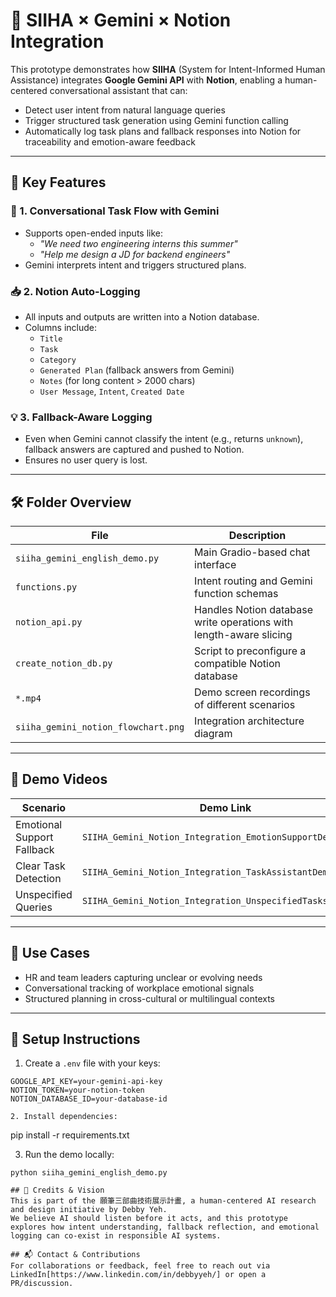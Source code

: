 # 🤖 SIIHA × Gemini × Notion Integration

This prototype demonstrates how **SIIHA** (System for Intent-Informed Human Assistance) integrates **Google Gemini API** with **Notion**, enabling a human-centered conversational assistant that can:

- Detect user intent from natural language queries
- Trigger structured task generation using Gemini function calling
- Automatically log task plans and fallback responses into Notion for traceability and emotion-aware feedback

---

## 🌟 Key Features

### 🧠 1. Conversational Task Flow with Gemini
- Supports open-ended inputs like:
  - _"We need two engineering interns this summer"_
  - _"Help me design a JD for backend engineers"_
- Gemini interprets intent and triggers structured plans.

### 📥 2. Notion Auto-Logging
- All inputs and outputs are written into a Notion database.
- Columns include:
  - `Title`
  - `Task`
  - `Category`
  - `Generated Plan` (fallback answers from Gemini)
  - `Notes` (for long content > 2000 chars)
  - `User Message`, `Intent`, `Created Date`

### 💡 3. Fallback-Aware Logging
- Even when Gemini cannot classify the intent (e.g., returns `unknown`), fallback answers are captured and pushed to Notion.
- Ensures no user query is lost.

---

## 🛠️ Folder Overview

| File | Description |
|------|-------------|
| `siiha_gemini_english_demo.py` | Main Gradio-based chat interface |
| `functions.py` | Intent routing and Gemini function schemas |
| `notion_api.py` | Handles Notion database write operations with length-aware slicing |
| `create_notion_db.py` | Script to preconfigure a compatible Notion database |
| `*.mp4` | Demo screen recordings of different scenarios |
| `siiha_gemini_notion_flowchart.png` | Integration architecture diagram |

---

## 🎥 Demo Videos

| Scenario | Demo Link |
|----------|-----------|
| Emotional Support Fallback | `SIIHA_Gemini_Notion_Integration_EmotionSupportDemo.mp4` |
| Clear Task Detection | `SIIHA_Gemini_Notion_Integration_TaskAssistantDemo.mp4` |
| Unspecified Queries | `SIIHA_Gemini_Notion_Integration_UnspecifiedTasksDemo.mp4` |

---

## 🧭 Use Cases

- HR and team leaders capturing unclear or evolving needs
- Conversational tracking of workplace emotional signals
- Structured planning in cross-cultural or multilingual contexts

---

## 🔧 Setup Instructions

1. Create a `.env` file with your keys:
```env
GOOGLE_API_KEY=your-gemini-api-key
NOTION_TOKEN=your-notion-token
NOTION_DATABASE_ID=your-database-id

2. Install dependencies:
```
pip install -r requirements.txt

3. Run the demo locally:
```
python siiha_gemini_english_demo.py

## 🧭 Credits & Vision
This is part of the 願筆三部曲技術展示計畫, a human-centered AI research and design initiative by Debby Yeh.
We believe AI should listen before it acts, and this prototype explores how intent understanding, fallback reflection, and emotional logging can co-exist in responsible AI systems.

## 📬 Contact & Contributions
For collaborations or feedback, feel free to reach out via LinkedIn[https://www.linkedin.com/in/debbyyeh/] or open a PR/discussion.
